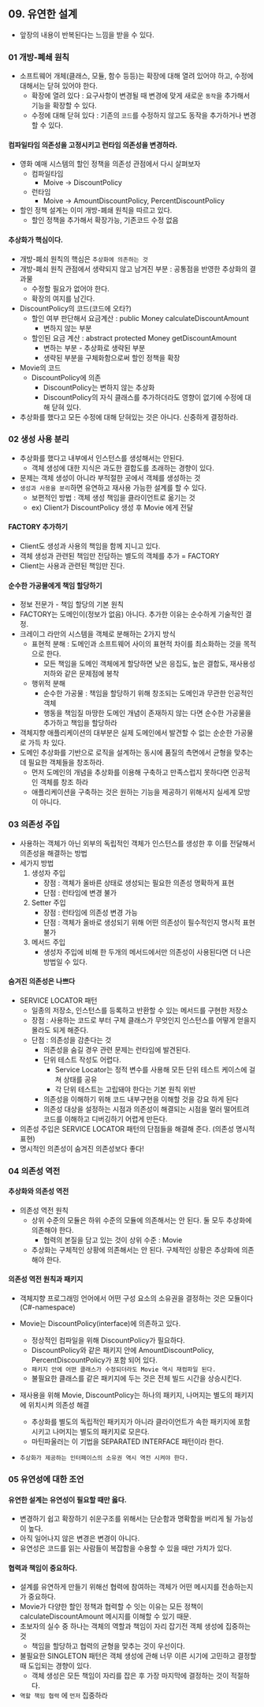 ## 09. 유연한 설계

- 앞장의 내용이 반복된다는 느낌을 받을 수 있다. 

### 01 개방-폐쇄 원칙

- 소프트웨어 개체(클래스, 모듈, 함수 등등)는 확장에 대해 열려 있어야 하고, 수정에 대해서는 닫혀 있어야 한다. 
  - 확장에 열려 있다 : 요구사항이 변경될 때 변경에 맞게 새로운 `동작`을 추가해서 기능을 확장할 수 있다. 
  - 수정에 대해 닫혀 있다 : 기존의 `코드`를 수정하지 않고도 동작을 추가하거나 변경할 수 있다. 

#### 컴파일타임 의존성을 고정시키고 런타임 의존성을 변경하라.

- 영화 예매 시스템의 할인 정책을 의존성 관점에서 다시 살펴보자
  - 컴파일타임
    - Moive -> DiscountPolicy
  - 런타임
    - Moive -> AmountDiscountPolicy, PercentDiscountPolicy
- 할인 정책 설계는 이미 개방-폐쇄 원칙을 따르고 있다. 
  - 할인 정책을 추가해서 확장가능, 기존코드 수정 없음

#### 추상화가 핵심이다.

- 개방-폐쇠 원칙의 핵심은 `추상화에 의존하는 것`
- 개방-폐쇠 원칙 관점에서 생략되지 않고 남겨진 부분 : 공통점을 반영한 추상화의 결과물
    - 수정할 필요가 없어야 한다. 
    - 확장의 여지를 남긴다. 
- DiscountPolicy의 코드(코드에 오타?)
    - 할인 여부 판단해서 요금계산 : public Money calculateDiscountAmount
        - 변하지 않는 부분 
    - 할인된 요금 계산 : abstract protected Money getDiscountAmount
        - 변하는 부분 - 추상화로 생략된 부분
        - 생략된 부분을 구체화함으로써 할인 정책을 확장
- Movie의 코드
    - DiscountPolicy에 의존
        - DiscountPolicy는 변하지 않는 추상화
        - DiscountPolicy의 자식 클래스를 추가하더라도 영향이 없기에 수정에 대해 닫혀 있다. 
- 추상화를 했다고 모든 수정에 대해 닫혀있는 것은 아니다. 신중하게 결정하라.

### 02 생성 사용 분리

- 추상화를 했다고 내부에서 인스턴스를 생성해서는 안된다. 
    - 객체 생성에 대한 지식은 과도한 결합도를 초래하는 경향이 있다. 
- 문제는 객체 생성이 아니라 부적절한 곳에서 객체를 생성하는 것
- `생성과 사용을 분리`하면 유연하고 재사용 가능한 설계를 할 수 있다. 
    - 보편적인 방법 : 객체 생성 책임을 클라이언트로 옮기는 것
    - ex) Client가 DiscountPolicy 생성 후 Movie 에게 전달

#### FACTORY 추가하기 

- Client도 생성과 사용의 책임을 함께 지니고 있다. 
- 객체 생성과 관련된 책임만 전담하는 별도의 객체를 추가 = FACTORY
- Client는 사용과 관련된 책임만 진다. 

#### 순수한 가공물에게 책임 할당하기

- 정보 전문가 - 책임 할당의 기본 원칙
- FACTORY는 도메인이(정보가 없음) 아니다. 추가한 이유는 순수하게 기술적인 결정.
- 크레이그 라만의 시스템을 객체로 분해하는 2가지 방식
    - 표현적 분해 : 도메인과 소프트웨어 사이의 표현적 차이를 최소화하는 것을 목적으로 한다. 
        - 모든 책임을 도메인 객체에게 할당하면 낮은 응집도, 높은 결합도, 재사용성 저하와 같은 문제점에 봉착
    - 행위적 분해 
        - 순수한 가공물 : 책임을 할당하기 위해 창조되는 도메인과 무관한 인공적인 객체
        - 행동을 책임질 마땅한 도메인 개념이 존재하지 않는 다면 순수한 가공물을 추가하고 책임을 할당하라 
- 객체지향 애플리케이션의 대부분은 실제 도메인에서 발견할 수 없는 순순한 가공물로 가득 차 있다. 
- 도메인 추상화를 기반으로 로직을 설계하는 동시에 품질의 측면에서 균형을 맞추는 데 필요한 객체들을 창조하라.   
    - 먼저 도메인의 개념을 추상화를 이용해 구축하고 만족스럽지 못하다면 인공적인 객체를 창조 하라
    - 애플리케이션을 구축하는 것은 원하는 기능을 제공하기 위해서지 실세계 모방이 아니다. 

### 03 의존성 주입

- 사용하는 객체가 아닌 외부의 독립적인 객체가 인스턴스를 생성한 후 이를 전달해서 의존성을 해결하는 방법
- 세가지 방법
    1. 생성자 주입
        - 장점 : 객체가 올바른 상태로 생성되는 필요한 의존성 명확하게 표현
        - 단점 : 런타임에 변경 불가 
    2. Setter 주입
        - 장점 : 런타임에 의존성 변경 가능
        - 단점 : 객체가 올바로 생성되기 위해 어떤 의존성이 필수적인지 명시적 표현 불가 
    3. 메서드 주입
        - 생성자 주입에 비해 한 두개의 메서드에서만 의존성이 사용된다면 더 나은 방법일 수 있다.  

#### 숨겨진 의존성은 나쁘다 
- SERVICE LOCATOR 패턴 
    - 일종의 저장소, 인스턴스를 등록하고 반환할 수 있는 메서드를 구현한 저장소
    - 장점 : 사용하는 코드로 부터 구체 클래스가 무엇인지 인스턴스를 어떻게 얻을지 몰라도 되게 해준다.
    - 단점 : 의존성을 감춘다는 것
        - 의존성을 숨길 경우 관련 문제는 런타임에 발견된다. 
        - 단위 테스트 작성도 어렵다.
            - Service Locator는 정적 변수를 사용해 모든 단위 테스트 케이스에 걸쳐 상태를 공유
            - 각 단위 테스트는 고립돼야 한다는 기본 원칙 위반
        - 의존성을 이해하기 위해 코드 내부구현을 이해할 것을 강요 하게 된다
        - 의존성 대상을 설정하는 시점과 의존성이 해결되는 시점을 멀러 떨어트려 코드를 이해하고 디버깅하기 어렵게 만든다. 
- 의존성 주입은 SERVICE LOCATOR 패턴의 단점들을 해결해 준다. (의존성 명시적 표현)
- 명시적인 의존성이 숨겨진 의존성보다 좋다!

### 04 의존성 역전 

#### 추상화와 의존성 역전
- 의존성 역전 원칙
	- 상위 수준의 모듈은 하위 수준의 모듈에 의존해서는 안 된다. 둘 모두 추상화에 의존해야 한다. 
        - 협력의 본질을 담고 있는 것이 상위 수준 : Movie
	- 추상화는 구체적인 상황에 의존해서는 안 된다. 구체적인 상황은 추상화에 의존해야 한다. 

#### 의존성 역전 원칙과 패키지
- 객체지향 프로그래밍 언어에서 어떤 구성 요소의 소유권을 결정하는 것은 모듈이다(C#-namespace)
- Movie는 DiscountPolicy(interface)에 의존하고 있다. 
    - 정상적인 컴파일을 위해 DiscountPolicy가 필요하다.
    - DiscountPolicy와 같은 패키지 안에 AmountDiscountPolicy, PercentDiscountPolicy가 포함 되어 있다. 
    - `패키지 안에 어떤 클래스가 수정되더라도 Movie 역시 재컴파일 된다.`
    - 불필요한 클래스를 같은 패키지에 두는 것은 전체 빌드 시간을 상승시킨다. 
- 재사용을 위해 Movie, DiscountPolicy는 하나의 패키지, 나머지는 별도의 패키지에 위치시켜 의존성 해결
    - 추상화를 별도의 독립적인 패키지가 아니라 클라이언트가 속한 패키지에 포함시키고 나머지는 별도의 패키지로 모은다. 
    - 마틴파울러는 이 기법을 SEPARATED INTERFACE 패턴이라 한다. 

- `추상화가 제공하는 인터페이스의 소유권 역시 역전 시켜야 한다.`

### 05 유연성에 대한 조언

#### 유연한 설계는 유연성이 필요할 때만 옳다.
- 변경하기 쉽고 확장하기 쉬운구조를 위해서는 단순함과 명확함을 버리게 될 가능성이 높다. 
- 아직 일어나지 않은 변경은 변경이 아니다. 
- 유연성은 코드를 읽는 사람들이 복잡함을 수용할 수 있을 때만 가치가 있다. 

#### 협력과 책임이 중요하다. 
- 설계를 유연하게 만들기 위해선 협력에 참여하는 객체가 어떤 메시지를 전송하는지가 중요하다. 
- Movie가 다양한 할인 정책과 협력할 수 잇는 이유는 모든 정책이 calculateDiscountAmount 메시지를 이해할 수 있기 때문.
- 초보자의 실수 중 하나는 객체의 역할과 책임이 자리 잡기전 객체 생성에 집중하는 것
    - 책임을 할당하고 협력의 균형을 맞추는 것이 우선이다. 
- 불필요한 SINGLETON 패턴은 객체 생성에 관해 너무 이른 시기에 고민하고 결정할 때 도입되는 경향이 있다. 
    - 객체 생성은 모든 책임이 자리를 잡은 후 가장 마지막에 결정하는 것이 적절하다. 
- `역할 책임 협력` 에 `먼저` 집중하라





